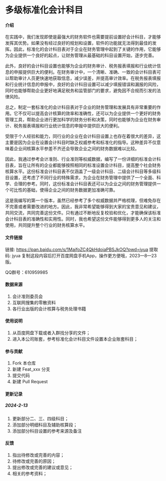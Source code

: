 # 多级标准化会计科目

#### 介绍

在实践中，我们发现即使是最强大的财务软件也需要提前设置好会计科目，才能够发挥其优势。如果没有经过良好的规划和设置，软件的功能就无法得到最佳的发挥。因此，标准化的会计科目表对于企业在财务管理中起到了关键的作用，它能够为企业提供一个良好的起点，让财务管理从最基础的科目设置开始，逐步完善。

此外，良好的会计科目设置也能够为企业的财务审计、税务报表填报和行业统计信息的申报提供巨大的便利。在财务审计中，一个清晰、准确、一致的会计科目表可以帮助审计人员更快速地获取信息，减少误差，并提高审计效率。在税务报表填报和行业统计信息的申报中，良好的会计科目设置可以减少填报错误和漏报的风险，同时也能够帮助企业更好地满足税务和监管部门的要求，避免因不合规而引发的法律风险。

总之，制定一套标准化的会计科目表对于企业的财务管理和发展具有非常重要的作用。它不仅可以提高会计核算的效率和准确性，还可以为企业提供一个更好的财务管理工具，帮助企业进行更加科学的财务分析和决策，同时也能够为企业在财务审计、税务报表填报和行业统计信息的申报中提供巨大的便利。

受限于个人经验和能力，同行业的企业在会计科目设置上也存在着很大的差异，这主要是因为企业在设置会计科目时缺乏权威参考和标准化的指导。这种差异不仅意味着企业间核算水平参差不齐还会导致企业之间的财务数据难以比较。

因此，我通过参考会计准则、行业准则等权威数据，编写了一份详细的标准会计科目表，旨在让所有的企业都能够按照相同的标准设置会计科目，提高整个社会财务核算水平。这份标准会计科目表不仅涵盖了一级会计科目、二级会计科目等多级科目设置，还考虑了不同行业的特殊需求，为企业在财务管理中提供了一个全面、科学、合理的参考。同时，这份标准会计科目表还可以为企业之间的财务管理提供一个可比性的基础，使得企业之间的财务数据更加准确可靠。

这是我编写的第一个版本，虽然已经参考了多个权威数据并严格梳理，但难免存在不完善或者需要改进的地方。因此，我非常希望能够得到大家的宝贵意见和建议，共同交流，共同完善这份文件。只有通过不断地反复校验和优化，才能确保该标准会计科目表的准确性和实用性。同时，我也希望这份文件能够得到更多人的关注和使用，共同提升整个行业的财务核算水平。

#### 文件链接

链接: https://pan.baidu.com/s/1MajfoZC4QkHdoiaPBSJkOQ?pwd=jyua 提取码: jyua 复制这段内容后打开百度网盘手机App，操作更方便哦，2023—8—23版。


QQ群号：610959985

#### 数据来源

1.  会计准则委员会
2.  互联网搜集的零散资料
3.  各行业出版的会计核算与税务处理书籍

#### 使用说明

1.  从百度网盘下载或者入群找分享的文件；
2.  进入本公司账套，参考标准化会计科目文件设置本企业账套科目；


#### 参与贡献

1.  Fork 本仓库
2.  新建 Feat_xxx 分支
3.  提交代码
4.  新建 Pull Request

#### 更新记录

##### 2024-2-13

1.  更新部分二、三、四级科目；
2.  添加部分明细科目及辅助核算段；
3.  添加部分科目设置的参考来源及备注



#### 反馈

1.  指出待修改或完善的内容；
2.  待修改或完善的原因；
3.  提出修改或完善的建议或意见；
4.  相关的参考资料；



